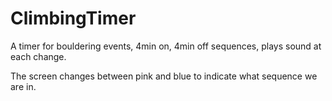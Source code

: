 # ClimbingTimer
A timer for bouldering events, 4min on, 4min off sequences, plays sound at each change.

The screen changes between pink and blue to indicate what sequence we are in.
